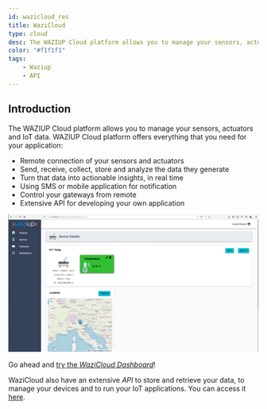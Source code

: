 ```yaml
---
id: wazicloud_res
title: WaziCloud
type: cloud
desc: The WAZIUP Cloud platform allows you to manage your sensors, actuators and IoT data.
color: "#f1f1f1"
tags:
    - Waziup
    - API
---
```


## Introduction

The WAZIUP Cloud platform allows you to manage your sensors, actuators and IoT data. WAZIUP Cloud platform offers everything that you need for your application:
- Remote connection of your sensors and actuators
- Send, receive, collect, store and analyze the data they generate
- Turn that data into actionable insights, in real time
- Using SMS or mobile application for notification
- Control your gateways from remote
- Extensive API for developing your own application

![Dashboard](img/cloud_dashboard.png)

Go ahead and [try the *WaziCloud Dashboard*](https://dashboard.waziup.io/)!

WaziCloud also have an extensive *API* to store and retrieve your data, to manage your devices and to run your IoT applications.
You can access it [here](https://api.waziup.io/docs).


